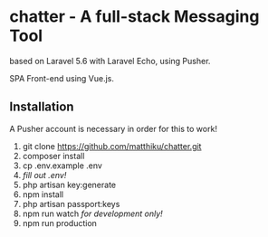 # chatter - A full-stack Messaging Tool

based on Laravel 5.6 with Laravel Echo, using Pusher.

SPA Front-end using Vue.js.

## Installation

A Pusher account is necessary in order for this to work!

1. git clone https://github.com/matthiku/chatter.git
1. composer install
1. cp .env.example .env
1. _fill out .env!_
1. php artisan key:generate
1. npm install
1. php artisan passport:keys
1. npm run watch _for development only!_
1. npm run production
